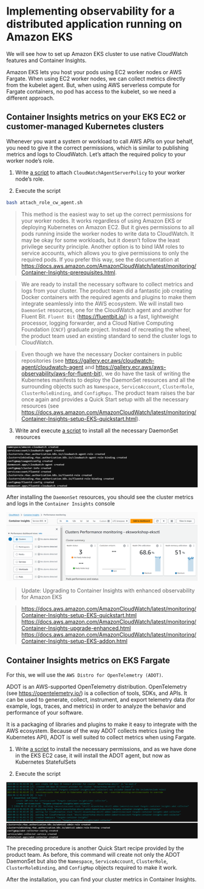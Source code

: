 # Implementing observability for a distributed application running on Amazon EKS

We will see how to set up Amazon EKS cluster to use native CloudWatch features and Container Insights.

Amazon EKS lets you host your pods using EC2 worker nodes or AWS Fargate. When using EC2 worker nodes, we can collect metrics directly from the kubelet agent. But, when using AWS serverless compute for Fargate containers, no pod has access to the kubelet, so we need a different approach.

## Container Insights metrics on your EKS EC2 or customer-managed Kubernetes clusters

Whenever you want a system or workload to call AWS APIs on your behalf, you need to give it the correct permissions, which is similar to publishing metrics and logs to CloudWatch. Let’s attach the required policy to your worker node’s role.

1. Write [a script](../attach_role_cw_agent.sh) to attach `CloudWatchAgentServerPolicy` to your worker node’s role.

2. Execute the script

```sh
bash attach_role_cw_agent.sh
```

> This method is the easiest way to set up the correct permissions for your worker nodes. It works regardless of using Amazon EKS or deploying Kubernetes on Amazon EC2. But it gives permissions to all pods running inside the worker nodes to write data to CloudWatch. It may be okay for some workloads, but it doesn’t follow the least privilege security principle. Another option is to bind IAM roles to service accounts, which allows you to give permissions to only the required pods. If you prefer this way, see the documentation at https://docs.aws.amazon.com/AmazonCloudWatch/latest/monitoring/Container-Insights-prerequisites.html.

> We are ready to install the necessary software to collect metrics and logs from your cluster. The product team did a fantastic job creating Docker containers with the required agents and plugins to make them integrate seamlessly into the AWS ecosystem. We will install two `DaemonSet` resources, one for the CloudWatch agent and another for Fluent Bit. `Fluent Bit` (https://fluentbit.io/) is a fast, lightweight processor, logging forwarder, and a Cloud Native Computing Foundation (`CNCF`) graduate project. Instead of recreating the wheel, the product team used an existing standard to send the cluster logs to CloudWatch.

> Even though we have the necessary Docker containers in public repositories (see https://gallery.ecr.aws/cloudwatch-agent/cloudwatch-agent and https://gallery.ecr.aws/aws-observability/aws-for-fluent-bit), we do have the task of writing the Kubernetes manifests to deploy the DaemonSet resources and all the surrounding objects such as `Namespace`, `ServiceAccount`, `ClusterRole`, `ClusterRoleBinding`, and `ConfigMaps`. The product team raises the bar once again and provides a Quick Start setup with all the necessary resources (see https://docs.aws.amazon.com/AmazonCloudWatch/latest/monitoring/Container-Insights-setup-EKS-quickstart.html).

3. Write and execute [a script](../install_cw_agent_fluentbit_k8s.sh) to install all the necessary DaemonSet resources

![daemonset-resources](/images/daemonset-resources.png)

After installing the `DaemonSet` resources, you should see the cluster metrics and logs in the `Container Insights` console

![cluster-insights](/images/cluster-insights.png)

> Update: Upgrading to Container Insights with enhanced observability for Amazon EKS

> https://docs.aws.amazon.com/AmazonCloudWatch/latest/monitoring/Container-Insights-setup-EKS-quickstart.html
> https://docs.aws.amazon.com/AmazonCloudWatch/latest/monitoring/Container-Insights-upgrade-enhanced.html
> https://docs.aws.amazon.com/AmazonCloudWatch/latest/monitoring/Container-Insights-setup-EKS-addon.html

## Container Insights metrics on EKS Fargate

For this, we will use the `AWS Distro for OpenTelemetry (ADOT)`.

ADOT is an AWS-supported OpenTelemetry distribution. OpenTelemetry (see https://opentelemetry.io/) is a collection of tools, SDKs, and APIs. It can be used to generate, collect, instrument, and export telemetry data (for example, logs, traces, and metrics) in order to analyze the behavior and performance of your software.

It is a packaging of libraries and plugins to make it easy to integrate with the AWS ecosystem. Because of the way ADOT collects metrics (using the Kubernetes API), ADOT is well suited to collect metrics when using Fargate.

1. Write [a script](../enable_container_insights_eks_fargate.sh) to install the necessary permissions, and as we have done in the EKS EC2 case, it will install the ADOT agent, but now as Kubernetes StatefulSets

2. Execute the script

![adot-1](/images/adot-1.png)
![adot-2](/images/adot-2.png)

The preceding procedure is another Quick Start recipe provided by the product team. As before, this command will create not only the ADOT DaemonSet but also the `Namespace`, `ServiceAccount`, `ClusterRole`, `ClusterRoleBinding`, and `ConfigMap` objects required to make it work.

After the installation, you can find your cluster metrics in Container Insights.